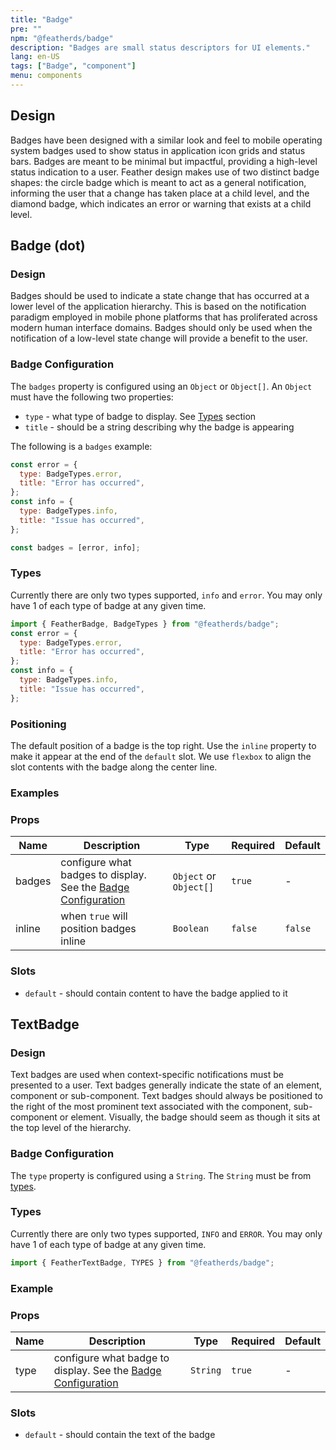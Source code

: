 ```yaml
---
title: "Badge"
pre: ""
npm: "@featherds/badge"
description: "Badges are small status descriptors for UI elements."
lang: en-US
tags: ["Badge", "component"]
menu: components
---
```


## Design

Badges have been designed with a similar look and feel to mobile operating system badges used to show status in application icon grids and status bars. Badges are meant to be minimal but impactful, providing a high-level status indication to a user. Feather design makes use of two distinct badge shapes: the circle badge which is meant to act as a general notification, informing the user that a change has taken place at a child level, and the diamond badge, which indicates an error or warning that exists at a child level.

## Badge (dot)

### Design

Badges should be used to indicate a state change that has occurred at a lower level of the application hierarchy. This is based on the notification paradigm employed in mobile phone platforms that has proliferated across modern human interface domains. Badges should only be used when the notification of a low-level state change will provide a benefit to the user.

### Badge Configuration

The `badges` property is configured using an `Object` or `Object[]`. An `Object` must have the following two properties:

- `type` - what type of badge to display. See [Types](#types) section
- `title` - should be a string describing why the badge is appearing

The following is a `badges` example:

```js
const error = {
  type: BadgeTypes.error,
  title: "Error has occurred",
};
const info = {
  type: BadgeTypes.info,
  title: "Issue has occurred",
};

const badges = [error, info];
```

### Types

Currently there are only two types supported, `info` and `error`. You may only have 1 of each type of badge at any given time.

```js
import { FeatherBadge, BadgeTypes } from "@featherds/badge";
const error = {
  type: BadgeTypes.error,
  title: "Error has occurred",
};
const info = {
  type: BadgeTypes.info,
  title: "Issue has occurred",
};
```

### Positioning

The default position of a badge is the top right. Use the `inline` property to make it appear at the end of the `default` slot. We use `flexbox` to align the slot contents with the badge along the center line.

### Examples

<Badge-Examples />

### Props

| Name   | Description                                                                           | Type                   | Required | Default |
| ------ | ------------------------------------------------------------------------------------- | ---------------------- | -------- | ------- |
| badges | configure what badges to display. See the [Badge Configuration](#badge-configuration) | `Object` or `Object[]` | `true`   | -       |
| inline | when `true` will position badges inline                                               | `Boolean`              | `false`  | `false` |

### Slots

- `default` - should contain content to have the badge applied to it

## TextBadge

### Design

Text badges are used when context-specific notifications must be presented to a user. Text badges generally indicate the state of an element, component or sub-component. Text badges should always be positioned to the right of the most prominent text associated with the component, sub-component or element. Visually, the badge should seem as though it sits at the top level of the hierarchy.

### Badge Configuration

The `type` property is configured using a `String`. The `String` must be from [types](#types).

### Types

Currently there are only two types supported, `INFO` and `ERROR`. You may only have 1 of each type of badge at any given time.

```js
import { FeatherTextBadge, TYPES } from "@featherds/badge";
```

### Example

<Badge-TextExamples />

### Props

| Name | Description                                                                          | Type     | Required | Default |
| ---- | ------------------------------------------------------------------------------------ | -------- | -------- | ------- |
| type | configure what badge to display. See the [Badge Configuration](#badge-configuration) | `String` | `true`   | -       |

### Slots

- `default` - should contain the text of the badge
